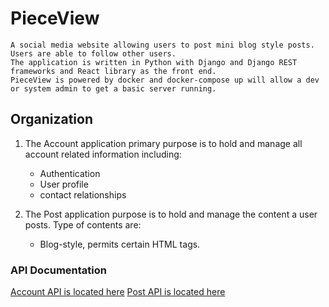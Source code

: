 # PieceView

    A social media website allowing users to post mini blog style posts. Users are able to follow other users.
    The application is written in Python with Django and Django REST frameworks and React library as the front end.
    PieceView is powered by docker and docker-compose up will allow a dev or system admin to get a basic server running.

## Organization

  1. The Account application primary purpose is to hold and manage all account related information including:
      * Authentication
      * User profile
      * contact relationships

  2. The Post application purpose is to hold and manage the content a user posts. Type of contents are:
      * Blog-style, permits certain HTML tags.

### API Documentation
[Account API is located here](https://documenter.getpostman.com/view/10468672/T1LQhRw9?version=latest)
[Post API is located here](https://documenter.getpostman.com/view/10468672/T1LQhRwA?version=latest#intro)

